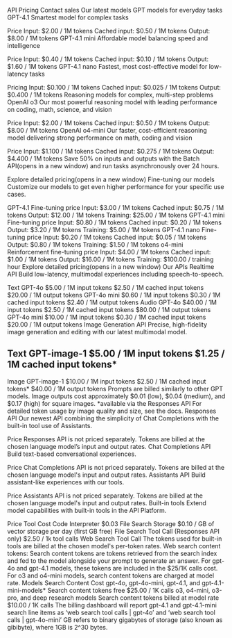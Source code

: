 API Pricing
Contact sales
Our latest models
GPT models for everyday tasks
GPT-4.1
Smartest model for complex tasks

Price
Input:
$2.00 / 1M tokens
Cached input:
$0.50 / 1M tokens
Output:
$8.00 / 1M tokens
GPT-4.1 mini
Affordable model balancing speed and intelligence

Price
Input:
$0.40 / 1M tokens
Cached input:
$0.10 / 1M tokens
Output:
$1.60 / 1M tokens
GPT-4.1 nano
Fastest, most cost-effective model for low-latency tasks

Pricing
Input:
$0.100 / 1M tokens
Cached input:
$0.025 / 1M tokens
Output:
$0.400 / 1M tokens
Reasoning models for complex, multi-step problems
OpenAI o3
Our most powerful reasoning model with leading performance on coding, math, science, and vision

Price
Input:
$2.00 / 1M tokens
Cached input:
$0.50 / 1M tokens
Output:
$8.00 / 1M tokens
OpenAI o4-mini
Our faster, cost-efficient reasoning model delivering strong performance on math, coding and vision

Price
Input:
$1.100 / 1M tokens
Cached input:
$0.275 / 1M tokens
Output:
$4.400 / 1M tokens
Save 50% on inputs and outputs with the Batch API⁠(opens in a new window) and run tasks asynchronously over 24 hours.

Explore detailed pricing(opens in a new window)
Fine-tuning our models
Customize our models to get even higher performance for your specific use cases.

GPT-4.1
Fine-tuning price
Input:
$3.00 / 1M tokens
Cached input:
$0.75 / 1M tokens
Output:
$12.00 / 1M tokens
Training:
$25.00 / 1M tokens
GPT-4.1 mini
Fine-tuning price
Input:
$0.80 / 1M tokens
Cached input:
$0.20 / 1M tokens
Output:
$3.20 / 1M tokens
Training:
$5.00 / 1M tokens
GPT-4.1 nano
Fine-tuning price
Input:
$0.20 / 1M tokens
Cached input:
$0.05 / 1M tokens
Output:
$0.80 / 1M tokens
Training:
$1.50 / 1M tokens
o4-mini
Reinforcement fine-tuning price
Input:
$4.00 / 1M tokens
Cached input:
$1.00 / 1M tokens
Output:
$16.00 / 1M tokens
Training:
$100.00 / training hour
Explore detailed pricing(opens in a new window)
Our APIs
Realtime API
Build low-latency, multimodal experiences including speech-to-speech.

Text
GPT-4o
$5.00 / 1M input tokens
$2.50 / 1M cached input tokens
$20.00 / 1M output tokens
GPT-4o mini
$0.60 / 1M input tokens
$0.30 / 1M cached input tokens
$2.40 / 1M output tokens
Audio
GPT-4o
$40.00 / 1M input tokens
$2.50 / 1M cached input tokens
$80.00 / 1M output tokens
GPT-4o mini
$10.00 / 1M input tokens
$0.30 / 1M cached input tokens
$20.00 / 1M output tokens
Image Generation API
Precise, high-fidelity image generation and editing with our latest multimodal model.

Text
GPT-image-1
$5.00 / 1M input tokens
$1.25 / 1M cached input tokens*
-
Image
GPT-image-1
$10.00 / 1M input tokens
$2.50 / 1M cached input tokens*
$40.00 / 1M output tokens
Prompts are billed similarly to other GPT models. Image outputs cost approximately $0.01 (low), $0.04 (medium), and $0.17 (high) for square images.
*available via the Responses API
For detailed token usage by image quality and size, see the docs.
Responses API
Our newest API combining the simplicity of Chat Completions with the built-in tool use of Assistants.

Price
Responses API is not priced separately. Tokens are billed at the chosen language model’s input and output rates.
Chat Completions API
Build text-based conversational experiences.

Price
Chat Completions API is not priced separately. Tokens are billed at the chosen language model's input and output rates.
Assistants API
Build assistant-like experiences with our tools.

Price
Assistants API is not priced separately. Tokens are billed at the chosen language model's input and output rates.
Built-in tools
Extend model capabilities with built-in tools in the API Platform.

Price
Tool
Cost
Code Interpreter
$0.03
File Search Storage
$0.10 / GB of vector storage per day (first GB free)
File Search Tool Call
(Responses API only)
$2.50 / 1k tool calls
Web Search Tool Call
The tokens used for built-in tools are billed at the chosen model's per-token rates.
Web search content tokens: Search content tokens are tokens retrieved from the search index and fed to the model alongside your prompt to generate an answer. For gpt-4o and gpt-4.1 models, these tokens are included in the $25/1K calls cost. For o3 and o4-mini models, search content tokens are charged at model rate.
Models	Search Content	Cost
gpt-4o, gpt-4o-mini, gpt-4.1, and gpt-4.1-mini-models*	Search content tokens free	$25.00 / 1K calls
o3, o4-mini, o3-pro, and deep research models	Search content tokens billed at model rate	$10.00 / 1K calls
The billing dashboard will report gpt-4.1 and gpt-4.1-mini search line items as ‘web search tool calls | gpt-4o’ and ‘web search tool calls | gpt-4o-mini’
GB refers to binary gigabytes of storage (also known as gibibyte), where 1GB is 2^30 bytes.